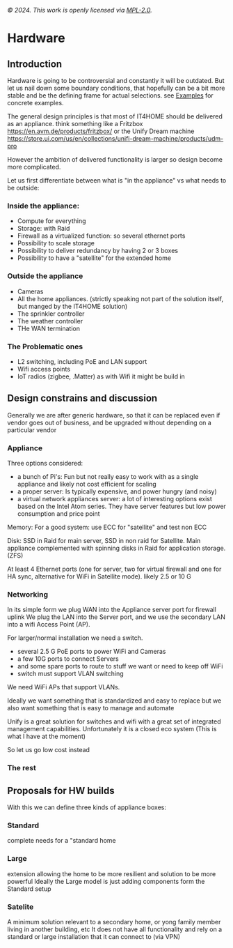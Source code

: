 *© 2024. This work is openly licensed via [MPL-2.0](https://mozilla.org/MPL/2.0/.).*

# Hardware

## Introduction

Hardware is going to be controversial and constantly it will be outdated. But let us nail down some boundary conditions, that hopefully can be a bit more stable and be the defining frame for actual selections. see [Examples](../Examples/README.md) for concrete examples.

The general design principles is that most of IT4HOME should be delivered as an appliance. think something like a Fritzbox <https://en.avm.de/products/fritzbox/> or the Unify Dream machine <https://store.ui.com/us/en/collections/unifi-dream-machine/products/udm-pro>

However the ambition of delivered functionality is larger so design become more complicated.

Let us first differentiate between what is "in the appliance" vs what needs to be outside:

### Inside the appliance:

- Compute for everything
- Storage: with Raid
- Firewall as a virtualized function: so several ethernet ports
- Possibility to scale storage
- Possibility to deliver redundancy by having 2 or 3 boxes
- Possibility to have a "satellite" for the extended home

### Outside the appliance

- Cameras
- All the home appliances. (strictly speaking not part of the solution itself, but manged by the IT4HOME solution)
- The sprinkler controller
- The weather controller
- THe WAN termination

### The Problematic ones

- L2 switching, including PoE and LAN support
- Wifi access points
- IoT radios (zigbee, .Matter) as with Wifi it might be build in

## Design constrains and discussion

Generally we are after generic hardware, so that it can be replaced even if vendor goes out of business, and be upgraded without depending on a particular vendor

### Appliance

Three options considered: 
- a bunch of Pi's: Fun but not really easy to work with as a single appliance and likely not cost efficient for scaling
- a proper server: Is typically expensive, and power hungry (and noisy)
- a virtual network appliances server: a lot of interesting options exist based on the Intel Atom series. They have server features but low power consumption and price point

Memory: For a good system: use ECC for "satellite" and test non ECC

Disk: SSD in Raid for main server, SSD in non raid for Satellite. Main appliance complemented with spinning disks in Raid for application storage. (ZFS)

At least 4 Ethernet ports (one for server, two for virtual firewall and one for HA sync, alternative for WiFi in Satellite mode). likely 2.5 or 10 G

### Networking

In its simple form we plug WAN into the Appliance server port for firewall uplink
We plug the LAN into the Server port, and we use the secondary LAN into a wifi Access Point (AP).

For larger/normal installation we need a switch. 
- several 2.5 G PoE ports to power WiFi and Cameras
- a few 10G ports to connect Servers
- and some spare ports to route to stuff we want or need to keep off WiFi
- switch must support VLAN switching

We need WiFi APs that support VLANs.

Ideally we want something that is standardized and easy to replace
but we also want something that is easy to manage and automate

Unify is a great solution for switches and wifi with a great set of integrated management capabilities. Unfortunately it is a closed eco system
(This is what I have at the moment)

So let us go low cost instead

### The rest

## Proposals for HW builds

With this we can define three kinds of appliance boxes:

### Standard

complete needs for a "standard home

### Large

extension allowing the home to be more resilient and solution to be more powerful
Ideally the Large model is just adding components form the Standard setup

### Satelite

A minimum solution relevant to a secondary home, or yong family member living in another building, etc
It does not have all functionality and rely on a standard or large installation that it can connect to (via VPN)
